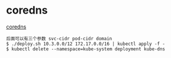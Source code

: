 # coredns

[coredns](https://github.com/coredns/deployment/tree/master/kubernetes)

```
后面可以有三个参数 svc-cidr pod-cidr domain
$ ./deploy.sh 10.3.0.0/12 172.17.0.0/16 | kubectl apply -f -
$ kubectl delete --namespace=kube-system deployment kube-dns
```